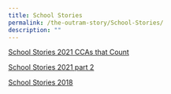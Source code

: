 ```yaml
---
title: School Stories
permalink: /the-outram-story/School-Stories/
description: ""
---
```

[School Stories 2021 CCAs that Count](/files/School%20Stories/OSS%20School%20Stories%202021%20CCAs%20that%20Count.pdf)

[School Stories 2021 part 2](/files/School%20Stories/OSS%20School%20Stories%202021%20Outramian%20Overcomers.pdf)

[School Stories 2018](https://www.flipsnack.com/chercheryl/school-stories-2018.html)